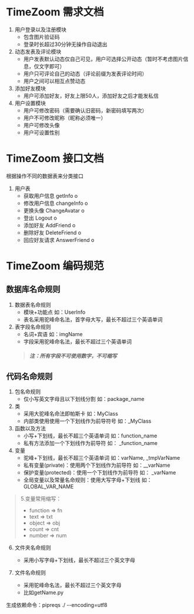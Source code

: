 TimeZoom 需求文档
================
1. 用户登录以及注册模块
    * 包含图片验证码
    * 登录时长超过30分钟无操作自动退出
2. 动态发表及评论模块
    * 用户发表默认动态仅自己可见，用户可选择公开动态（暂时不考虑图片信息，仅文字即可）
    * 用户只可评论自己的动态（评论前缀为发表评论时间）
    * 用户之间可以相互点赞动态
3. 添加好友模块
    * 用户可添加好友，好友上限50人，添加好友之后才能发私信
4. 用户设置模块
    * 用户可修改密码（需要确认旧密码，新密码填写两次）
    * 用户不可修改昵称（昵称必须唯一）
    * 用户可修改头像
    * 用户可设置性别

TimeZoom 接口文档
================
根据操作不同的数据表来分类接口
1. 用户表
    * 获取用户信息       getInfo        o
    * 修改用户信息       changeInfo      o
    * 更换头像          ChangeAvatar      o
    * 登出              Logout           o
    * 添加好友          AddFriend       o
    * 删除好友          DeleteFriend    o
    * 回应好友请求      AnswerFriend      o
    



TimeZoom 编码规范
================
数据库名命规则
------------
1. 数据表名命规则 
    * 模块+功能点 如：UserInfo
    * 表名采用驼峰命名法，首字母大写，最长不超过三个英语单词
2. 表字段名命规则
    * 名词+宾语 如：imgName
    * 字段采用驼峰命名法，最长不超过三个英语单词
    >##### 注：所有字段不可使用数字，不可缩写
代码名命规则
------------
1. 包名命规则 
    * 仅小写英文字母且以下划线分割 如：package_name
2. 类 
    * 采用大驼峰名命法即帕斯卡 如：MyClass
    * 内部类使用使用一个下划线作为前导符号 如：_MyClass
3. 函数以及方法
    * 小写+下划线，最长不超三个英语单词 如：function_name
    * 私有方法添加一个下划线作为前导符  如： _function_name
4. 变量
    * 驼峰+下划线，最长不超三个英语单词 如：varName, _tmpVarName
    * 私有变量(private)：使用两个下划线作为前导符 如：__varName
    * 保护变量(protected)：使用一个下划线作为前导符 如： _varName
    * 全局变量以及常量名命规则：使用大写字母+下划线 如： GLOBAL_VAR_NAME
>5.变量常用缩写：
>   * function => fn
>   * text => txt
>   * object => obj
>   * count => cnt
>   * number => num

6. 文件夹名命规则
    * 采用小写字母+下划线，最长不超过三个英文字母
    
7. 文件名命规则
    * 采用驼峰命名法，最长不超过三个英文字母
    * 比如getName.py
    

生成依赖命令：pipreqs ./ --encoding=utf8

